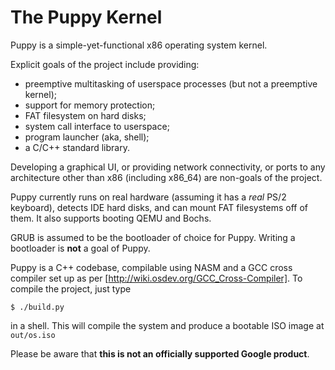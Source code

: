 # The Puppy Kernel

Puppy is a simple-yet-functional x86 operating system kernel.

Explicit goals of the project include providing:

- preemptive multitasking of userspace processes (but not a preemptive kernel);
- support for memory protection;
- FAT filesystem on hard disks;
- system call interface to userspace;
- program launcher (aka, shell);
- a C/C++ standard library.

Developing a graphical UI, or providing network connectivity, or ports to any architecture other than x86 (including x86_64) are non-goals of the project.

Puppy currently runs on real hardware (assuming it has a *real* PS/2 keyboard), detects IDE hard disks, and can mount FAT filesystems off of them.
It also supports booting QEMU and Bochs.

GRUB is assumed to be the bootloader of choice for Puppy. Writing a bootloader is **not** a goal of Puppy.

Puppy is a C++ codebase, compilable using NASM and a GCC cross compiler set up as per [http://wiki.osdev.org/GCC_Cross-Compiler].
To compile the project, just type

```
$ ./build.py
```

in a shell. This will compile the system and produce a bootable ISO image at `out/os.iso`

Please be aware that **this is not an officially supported Google product**.
